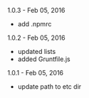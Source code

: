
1.0.3 - Feb 05, 2016

* add .npmrc

1.0.2 - Feb 05, 2016

* updated lists
* added Gruntfile.js

1.0.1 - Feb 05, 2016

* update path to etc dir
